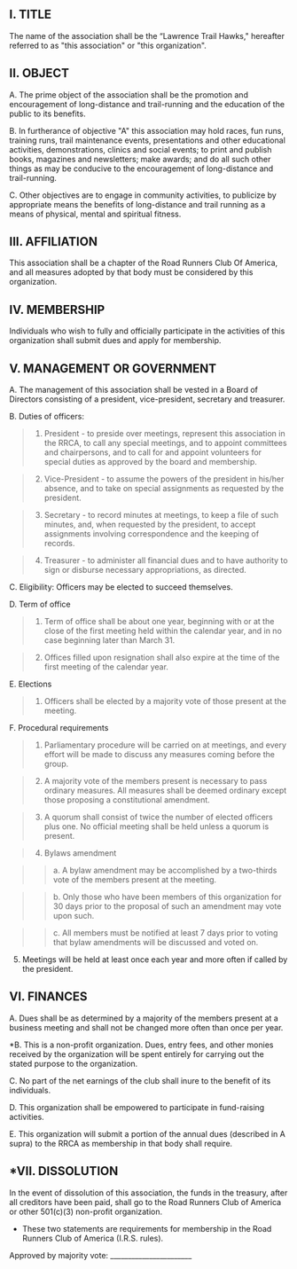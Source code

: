 ## I. TITLE

The name of the association shall be the “Lawrence Trail Hawks," hereafter referred to as "this association" or "this organization".

## II. OBJECT

A. The prime object of the association shall be the promotion and encouragement of long-distance and trail-running and the education of the public to its benefits.

B. In furtherance of objective "A" this association may hold races, fun runs, training runs, trail maintenance events, presentations and other educational activities, demonstrations, clinics and social events; to print and publish books, magazines and newsletters; make awards; and do all such other things as may be conducive to the encouragement of long-distance and trail-running.

C. Other objectives are to engage in community activities, to publicize by appropriate means the benefits of long-distance and trail running as a means of physical, mental and spiritual fitness.

## III. AFFILIATION

This association shall be a chapter of the Road Runners Club Of America, and all measures adopted by that body must be considered by this organization.

## IV. MEMBERSHIP

Individuals who wish to fully and officially participate in the activities of this organization shall submit dues and apply for membership.

## V. MANAGEMENT OR GOVERNMENT

A. The management of this association shall be vested in a Board of Directors consisting of a president, vice-president, secretary and treasurer.

B. Duties of officers:

> 1. President - to preside over meetings, represent this association in the RRCA, to call any special meetings, and to appoint committees and chairpersons, and to call for and appoint volunteers for special duties as approved by the board and membership.

> 2. Vice-President - to assume the powers of the president in his/her absence, and to take on special assignments as requested by the president.

> 3. Secretary - to record minutes at meetings, to keep a file of such minutes, and, when requested by the president, to accept assignments involving correspondence and the keeping of records.

> 4. Treasurer - to administer all financial dues and to have authority to sign or disburse necessary appropriations, as directed.

C. Eligibility: Officers may be elected to succeed themselves.

D. Term of office

> 1. Term of office shall be about one year, beginning with or at the close of the first meeting held within the calendar year, and in no case beginning later than March 31.

> 2. Offices filled upon resignation shall also expire at the time of the first meeting of the calendar year.

E. Elections

> 1. Officers shall be elected by a majority vote of those present at the meeting.

F. Procedural requirements

> 1. Parliamentary procedure will be carried on at meetings, and every effort will be made to discuss any measures coming before the group.

> 2. A majority vote of the members present is necessary to pass ordinary measures. All measures shall be deemed ordinary except those proposing a constitutional amendment.

> 3. A quorum shall consist of twice the number of elected officers plus one. No official meeting shall be held unless a quorum is present.

> 4. Bylaws amendment

> > a. A bylaw amendment may be accomplished by a two-thirds vote of the members present at the meeting.

> > b. Only those who have been members of this organization for 30 days prior to the proposal of such an amendment may vote upon such.

> > c. All members must be notified at least 7 days prior to voting that bylaw amendments will be discussed and voted on.

5. Meetings will be held at least once each year and more often if called by the president.

## VI. FINANCES

A. Dues shall be as determined by a majority of the members present at a business meeting and shall not be changed more often than once per year.

*B. This is a non-profit organization. Dues, entry fees, and other monies received by the organization will be spent entirely for carrying out the stated purpose to the organization.

C. No part of the net earnings of the club shall inure to the benefit of its individuals.

D. This organization shall be empowered to participate in fund-raising activities.

E. This organization will submit a portion of the annual dues (described in A supra) to the RRCA as membership in that body shall require.

## *VII. DISSOLUTION

In the event of dissolution of this association, the funds in the treasury, after all creditors have been paid, shall go to the Road Runners Club of America or other 501(c)(3) non-profit organization.

* These two statements are requirements for membership in the Road Runners Club of America (I.R.S. rules).

Approved by majority vote: _______________________
